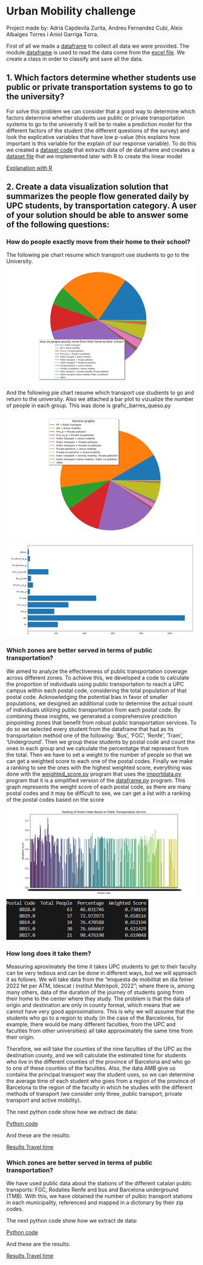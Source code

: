 # Urban Mobility challenge
Project made by: Adrià Capdevila Zurita, Andreu Fernandez Cubí, Aleix Albaiges Torres i Aniol Garriga Torra.

First of all we made a [dataframe](dataframe.py) to collect all data we were provided. The module [dataframe](dataframe.py) is used to read the data come from the [excel file](Datathon_Results_MOBILITY_2022_original_Students.xlsx). We create a class in order to classify and save all the data.
## 1. Which factors determine whether students use public or private transportation systems to go to the university?
For solve this problem we can consider that a good way to determine which factors determine whether students use public or private transportation systems to go to the university it will be to make a prediction model for the different factors of the student (the different questions of the survey) and look the explicative variables that have low p-value (this explains how important is this variable for the explain of our response variable).
To do this we created a [dataset code](new_dataset.py) that extracts data of de dataframe and creates a [dataset file](dataset.csv) that we implemented later with R to create the linear model

[Explanation with R](which-factors-determine-whether-students-use-public-or-private-transportation.pdf)


##  2. Create a data visualization solution that summarizes the people flow generated daily by UPC students, by transportation category. A user of your solution should be able to answer some of the following questions:

### How do people exactly move from their home to their school?
The following pie chart resume which transport use studients to go to the University. 
<img src="howpeoplego.png">

And the following pie chart resume which transport use studients to go and return to the university. Also we attached a bar plot to vizualize the number of people in each group. This was done is grafic_barres_queso.py
<img src="Globalpie.png">
<img src="golbal_barplot.png">

### Which zones are better served in terms of public transportation?

We aimed to analyze the effectiveness of public transportation coverage across different
zones. To achieve this, we developed a code to calculate the proportion of individuals
using public transportation to reach a UPC campus within each postal code, considering
the total population of that postal code. Acknowledging the potential bias in favor of
smaller populations, we designed an additional code to determine the actual count of
individuals utilizing public transportation from each postal code. By combining these
insights, we generated a comprehensive prediction pinpointing zones that benefit from
robust public transportation services.
To do so we selected every student from the dataframe that had as its transportation method one of
the following: ‘Bus’, ‘FGC’, ‘Renfe’, ‘Tram’, ‘Underground’. Then we group these students by postal
code and count the ones in each group and we calculate the percentatge that represent from the total.
Then we have to set a weight to the number of people so that we can get a weighted score to each
one of the postal codes. Finally we make a ranking to see the ones with the highest weighted score, everything was done with the [weighted_score.py](weighted_score.py) program that uses the [importdata.py](importdata.py) program that it is a simplified version of the [dataframe.py](dataframe.py) program. This graph represents the weight score of each postal code, as there are many postal codes and it may be difficult to see, we can get a list with a ranking of the postal codes based on the score
<img src="Figure_1.png">
<img src="pc.png">


### How long does it take them?

Measuring aproximately the time it takes UPC students to get to their faculty can be very tedious and can be done in different ways, but we will approach it as follows. We will take data from the “enquesta de mobilitat en dia feiner 2022 fet per ATM, Idescat i Institut Metròpoli, 2022”; where there is, among many others, data of the duration of the journey of students going from their home to the center where they study. The problem is that the data of origin and destination are only in county format, which means that we cannot have very good approximations. This is why we will assume that the students who go to a region to study (in the case of the Barcelonès, for example, there would be many different faculties, from the UPC and faculties from other universities) all take approximately the same time from their origin. 

Therefore, we will take the counties of the nine faculties of the UPC as the destination county, and we will calculate the estimated time for students who live in the different counties of the province of Barcelona and who go to one of these counties of the faculties. Also, the data AMB give us contains the principal transport way the student uses, so we can determine the average time of each student who goes from a region of the province of Barcelona to the region of the faculty in which he studies with the different methods of transport (we consider only three, public transport, private transport and active mobility).

The next python code show how we extract de data:

[Python code](Travel_time.py)

And these are the results:

[Results Travel time](travel_times.txt)


### Which zones are better served in terms of public transportation?
We have used public data about the stations of the different catalan public transports: FGC, Rodalies Renfe and bus and Barcelona underground (TMB). With this, we have obtained the number of pulbic transport stations in each municipality, referenced and mapped in a dictonary by their zip codes.

The next python code show how we extract de data:

[Python code](estacions.py)

And these are the results:

[Results Travel time](postcode_stops.txt)



